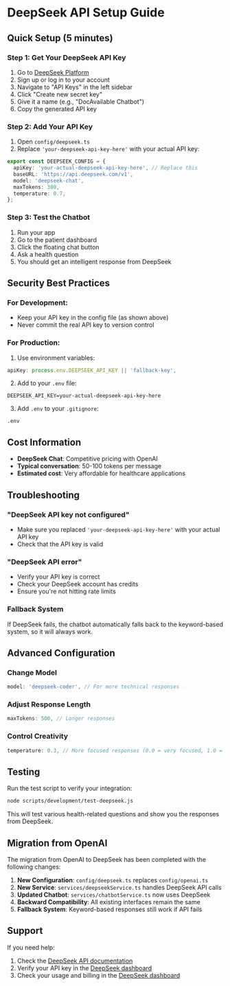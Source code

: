 # DeepSeek API Setup Guide

## Quick Setup (5 minutes)

### Step 1: Get Your DeepSeek API Key
1. Go to [DeepSeek Platform](https://platform.deepseek.com/)
2. Sign up or log in to your account
3. Navigate to "API Keys" in the left sidebar
4. Click "Create new secret key"
5. Give it a name (e.g., "DocAvailable Chatbot")
6. Copy the generated API key

### Step 2: Add Your API Key
1. Open `config/deepseek.ts`
2. Replace `'your-deepseek-api-key-here'` with your actual API key:

```typescript
export const DEEPSEEK_CONFIG = {
  apiKey: 'your-actual-deepseek-api-key-here', // Replace this
  baseURL: 'https://api.deepseek.com/v1',
  model: 'deepseek-chat',
  maxTokens: 300,
  temperature: 0.7,
};
```

### Step 3: Test the Chatbot
1. Run your app
2. Go to the patient dashboard
3. Click the floating chat button
4. Ask a health question
5. You should get an intelligent response from DeepSeek

## Security Best Practices

### For Development:
- Keep your API key in the config file (as shown above)
- Never commit the real API key to version control

### For Production:
1. Use environment variables:
```typescript
apiKey: process.env.DEEPSEEK_API_KEY || 'fallback-key',
```

2. Add to your `.env` file:
```
DEEPSEEK_API_KEY=your-actual-deepseek-api-key-here
```

3. Add `.env` to your `.gitignore`:
```
.env
```

## Cost Information

- **DeepSeek Chat**: Competitive pricing with OpenAI
- **Typical conversation**: 50-100 tokens per message
- **Estimated cost**: Very affordable for healthcare applications

## Troubleshooting

### "DeepSeek API key not configured"
- Make sure you replaced `'your-deepseek-api-key-here'` with your actual API key
- Check that the API key is valid

### "DeepSeek API error"
- Verify your API key is correct
- Check your DeepSeek account has credits
- Ensure you're not hitting rate limits

### Fallback System
If DeepSeek fails, the chatbot automatically falls back to the keyword-based system, so it will always work.

## Advanced Configuration

### Change Model
```typescript
model: 'deepseek-coder', // For more technical responses
```

### Adjust Response Length
```typescript
maxTokens: 500, // Longer responses
```

### Control Creativity
```typescript
temperature: 0.3, // More focused responses (0.0 = very focused, 1.0 = very creative)
```

## Testing

Run the test script to verify your integration:

```bash
node scripts/development/test-deepseek.js
```

This will test various health-related questions and show you the responses from DeepSeek.

## Migration from OpenAI

The migration from OpenAI to DeepSeek has been completed with the following changes:

1. **New Configuration**: `config/deepseek.ts` replaces `config/openai.ts`
2. **New Service**: `services/deepseekService.ts` handles DeepSeek API calls
3. **Updated Chatbot**: `services/chatbotService.ts` now uses DeepSeek
4. **Backward Compatibility**: All existing interfaces remain the same
5. **Fallback System**: Keyword-based responses still work if API fails

## Support

If you need help:
1. Check the [DeepSeek API documentation](https://platform.deepseek.com/docs)
2. Verify your API key in the [DeepSeek dashboard](https://platform.deepseek.com/api-keys)
3. Check your usage and billing in the [DeepSeek dashboard](https://platform.deepseek.com/usage)
